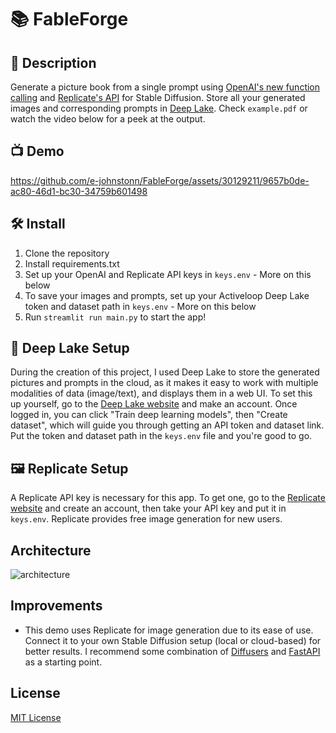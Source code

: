 #  📚 FableForge 

## 📄 Description

Generate a picture book from a single prompt using [OpenAI's new function calling](https://openai.com/blog/function-calling-and-other-api-updates) and [Replicate's API](https://replicate.com/) for Stable Diffusion. Store all your generated images and corresponding prompts in [Deep Lake](https://www.activeloop.ai/). Check `example.pdf` or watch the video below for a peek at the output. 

## :tv: Demo
https://github.com/e-johnstonn/FableForge/assets/30129211/9657b0de-ac80-46d1-bc30-34759b601498

## 🛠 Install
1. Clone the repository
2. Install requirements.txt
3. Set up your OpenAI and Replicate API keys in `keys.env` - More on this below
4. To save your images and prompts, set up your Activeloop Deep Lake token and dataset path in `keys.env` - More on this below
5. Run `streamlit run main.py` to start the app!


## 🧠 Deep Lake Setup
During the creation of this project, I used Deep Lake to store the generated pictures and prompts in the cloud, as it makes it easy to work with multiple modalities of data (image/text), and displays them in a web UI. To set this up yourself, go to the [Deep Lake website](https://www.activeloop.ai/) and make an account. Once logged in, you can click "Train deep learning models", then "Create dataset", which will guide you through getting an API token and dataset link. Put the token and dataset path in the `keys.env` file and you're good to go.

## 🖼️ Replicate Setup
A Replicate API key is necessary for this app. To get one, go to the [Replicate website](https://replicate.com/) and create an account, then take your API key and put it in `keys.env`. Replicate provides free image generation for new users. 

## Architecture

![architecture](https://github.com/e-johnstonn/FableForge/assets/30129211/54dbaa98-5a89-4af4-8ff2-9640a40e773c)


## Improvements
- This demo uses Replicate for image generation due to its ease of use. Connect it to your own Stable Diffusion setup (local or cloud-based) for better results. I recommend some combination of [Diffusers](https://github.com/huggingface/diffusers) and [FastAPI](https://github.com/tiangolo/fastapi) as a starting point.


## License
[MIT License](LICENSE)





